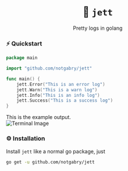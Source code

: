 <div align="center">

# 🎨 `jett`
Pretty logs in golang

</div>

### ⚡️ Quickstart
```go
package main

import "github.com/notgabry/jett"

func main() {
    jett.Error("This is an error log")
	jett.Warn("This is a warn log")
	jett.Info("This is an info log")
	jett.Success("This is a success log")
}
```
This is the example output.  
![Terminal Image](https://cdn.inertiah.uno/f/WindowsTerminal_gUiaqqUqrz.png)

### ⚙️ Installation
Install `jett` like a normal go package, just  
```bash
go get -u github.com/notgabry/jett
```
